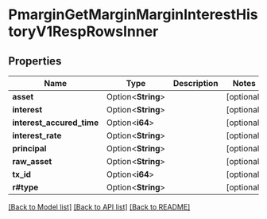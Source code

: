 # PmarginGetMarginMarginInterestHistoryV1RespRowsInner

## Properties

Name | Type | Description | Notes
------------ | ------------- | ------------- | -------------
**asset** | Option<**String**> |  | [optional]
**interest** | Option<**String**> |  | [optional]
**interest_accured_time** | Option<**i64**> |  | [optional]
**interest_rate** | Option<**String**> |  | [optional]
**principal** | Option<**String**> |  | [optional]
**raw_asset** | Option<**String**> |  | [optional]
**tx_id** | Option<**i64**> |  | [optional]
**r#type** | Option<**String**> |  | [optional]

[[Back to Model list]](../README.md#documentation-for-models) [[Back to API list]](../README.md#documentation-for-api-endpoints) [[Back to README]](../README.md)



